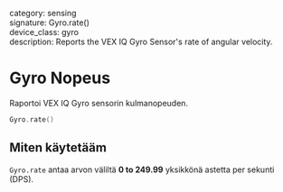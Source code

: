 category: sensing  
signature: Gyro.rate()  
device_class: gyro  
description: Reports the VEX IQ Gyro Sensor's rate of angular velocity.

# Gyro Nopeus

Raportoi VEX IQ Gyro sensorin kulmanopeuden.

```cpp
Gyro.rate()
```

## Miten käytetääm

`Gyro.rate` antaa arvon väliltä **0 to 249.99** yksikkönä astetta per sekunti (DPS).

<advanced>
</advanced>
